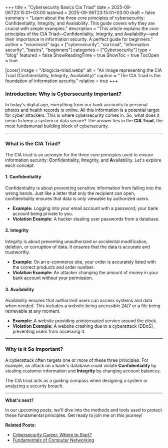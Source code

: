 +++
title = "Cybersecurity Basics Cia Triad"
date = 2025-09-06T23:15:01+03:00
lastmod = 2025-09-06T23:15:01+03:00
draft = false
summary = "Learn about the three core principles of cybersecurity: Confidentiality, Integrity, and Availability. This guide covers why they are crucial with simple examples."
description = "This article explains the core principles of the CIA Triad—Confidentiality, Integrity, and Availability—and their importance in information security. A perfect guide for beginners."
author = "orioninsist"
tags = ["cybersecurity", "cia triad", "information security", "basics", "beginners"]
categories = ["Cybersecurity"]
type = "blog"
featured = false
ShowReadingTime = true
ShowToc = true
TocOpen = true

[cover]
    image = "/blog/cia-triad.webp"
    alt = "An image representing the CIA Triad (Confidentiality, Integrity, Availability)"
    caption = "The CIA Triad is the foundation of information security."
    relative = true
+++

### Introduction: Why is Cybersecurity Important?

In today's digital age, everything from our bank accounts to personal photos and health records is online. All this information is a potential target for cyber attackers. This is where cybersecurity comes in. So, what does it mean to keep a system or data secure? The answer lies in the **CIA Triad**, the most fundamental building block of cybersecurity.

---

### What is the CIA Triad?

The CIA triad is an acronym for the three core principles used to ensure information security: **C**onfidentiality, **I**ntegrity, and **A**vailability. Let's explore each concept.

#### 1. Confidentiality

Confidentiality is about preventing sensitive information from falling into the wrong hands. Just like a letter that only the recipient can open, confidentiality ensures that data is only viewable by authorized users.

* **Example:** Logging into your email account with a password; your bank account being private to you.
* **Violation Example:** A hacker stealing user passwords from a database.

#### 2. Integrity

Integrity is about preventing unauthorized or accidental modification, deletion, or corruption of data. It ensures that the data is accurate and trustworthy.

* **Example:** On an e-commerce site, your order is accurately listed with the correct products and order number.
* **Violation Example:** An attacker changing the amount of money in your bank account without your permission.

#### 3. Availability

Availability ensures that authorized users can access systems and data when needed. This includes a website being accessible 24/7 or a file being retrievable at any moment.

* **Example:** A website providing uninterrupted service around the clock.
* **Violation Example:** A website crashing due to a cyberattack (DDoS), preventing users from accessing it.

---

### Why is it So Important?

A cyberattack often targets one or more of these three principles. For example, an attack on a bank's database could violate **Confidentiality** by stealing customer information and **Integrity** by changing account balances.

The CIA triad acts as a guiding compass when designing a system or analyzing a security breach.

---

**What's next?**

In our upcoming posts, we'll dive into the methods and tools used to protect these fundamental principles. Get ready to join me on this journey!

**Related Posts:**
* [Cybersecurity Career: Where to Start?](https://www.orioninsist.org/cyber-security-career-where-to-start)
* [Fundamentals of Computer Networking](https://www.orioninsist.org/computer-networking-basics)
